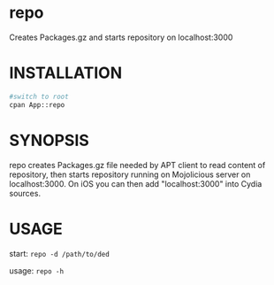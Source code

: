# repo

Creates Packages.gz and starts repository on localhost:3000

# INSTALLATION

```bash
#switch to root
cpan App::repo
```

# SYNOPSIS

repo creates Packages.gz file needed by APT client to read content of repository, then starts repository running on Mojolicious server on localhost:3000. On iOS you can then add "localhost:3000" into Cydia sources.

# USAGE

start:                  `repo -d /path/to/ded`

usage:                  `repo -h`

